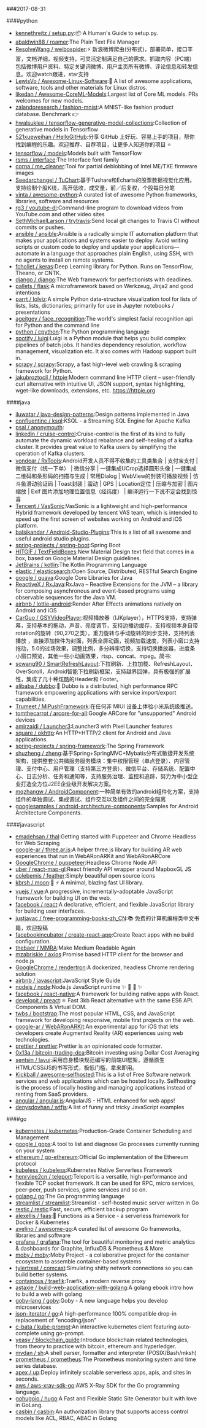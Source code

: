 ###2017-08-31

####python
* [kennethreitz / setup.py](https://github.com/kennethreitz/setup.py):📦 A Human's Guide to setup.py.
* [abaldwin88 / roamer](https://github.com/abaldwin88/roamer):The Plain Text File Manager
* [ResolveWang / weibospider](https://github.com/ResolveWang/weibospider):⚡️ 新浪微博爬虫(分布式)，部署简单，接口丰富，文档详细，视频支持，可灵活定制满足自己的需求。抓取内容（PC端）包括微博用户资料、特定关键词微博、用户主页所有微博、评论信息和转发信息。欢迎watch跟进，star支持
* [LewisVo / Awesome-Linux-Software](https://github.com/LewisVo/Awesome-Linux-Software):🐧 A list of awesome applications, software, tools and other materials for Linux distros.
* [likedan / Awesome-CoreML-Models](https://github.com/likedan/Awesome-CoreML-Models):Largest list of Core ML models. PRs welcomes for new models.
* [zalandoresearch / fashion-mnist](https://github.com/zalandoresearch/fashion-mnist):A MNIST-like fashion product database. Benchmark 👉
* [hwalsuklee / tensorflow-generative-model-collections](https://github.com/hwalsuklee/tensorflow-generative-model-collections):Collection of generative models in Tensorflow
* [521xueweihan / HelloGitHub](https://github.com/521xueweihan/HelloGitHub):分享 GitHub 上好玩、容易上手的项目，帮你找到编程的乐趣。欢迎推荐、自荐项目，让更多人知道你的项目 ⭐️
* [tensorflow / models](https://github.com/tensorflow/models):Models built with TensorFlow
* [rsms / interface](https://github.com/rsms/interface):The Interface font family
* [corna / me_cleaner](https://github.com/corna/me_cleaner):Tool for partial deblobbing of Intel ME/TXE firmware images
* [Seedarchangel / TuChart](https://github.com/Seedarchangel/TuChart):基于Tushare和Echarts的股票数据视觉化应用。支持绘制个股K线，高开低收，成交量，前／后复权，个股每日分笔
* [vinta / awesome-python](https://github.com/vinta/awesome-python):A curated list of awesome Python frameworks, libraries, software and resources
* [rg3 / youtube-dl](https://github.com/rg3/youtube-dl):Command-line program to download videos from YouTube.com and other video sites
* [SethMichaelLarson / trytravis](https://github.com/SethMichaelLarson/trytravis):Send local git changes to Travis CI without commits or pushes.
* [ansible / ansible](https://github.com/ansible/ansible):Ansible is a radically simple IT automation platform that makes your applications and systems easier to deploy. Avoid writing scripts or custom code to deploy and update your applications— automate in a language that approaches plain English, using SSH, with no agents to install on remote systems.
* [fchollet / keras](https://github.com/fchollet/keras):Deep Learning library for Python. Runs on TensorFlow, Theano, or CNTK.
* [django / django](https://github.com/django/django):The Web framework for perfectionists with deadlines.
* [pallets / flask](https://github.com/pallets/flask):A microframework based on Werkzeug, Jinja2 and good intentions
* [parrt / lolviz](https://github.com/parrt/lolviz):A simple Python data-structure visualization tool for lists of lists, lists, dictionaries; primarily for use in Jupyter notebooks / presentations
* [ageitgey / face_recognition](https://github.com/ageitgey/face_recognition):The world's simplest facial recognition api for Python and the command line
* [python / cpython](https://github.com/python/cpython):The Python programming language
* [spotify / luigi](https://github.com/spotify/luigi):Luigi is a Python module that helps you build complex pipelines of batch jobs. It handles dependency resolution, workflow management, visualization etc. It also comes with Hadoop support built in.
* [scrapy / scrapy](https://github.com/scrapy/scrapy):Scrapy, a fast high-level web crawling & scraping framework for Python.
* [jakubroztocil / httpie](https://github.com/jakubroztocil/httpie):Modern command line HTTP client – user-friendly curl alternative with intuitive UI, JSON support, syntax highlighting, wget-like downloads, extensions, etc. https://httpie.org

####java
* [iluwatar / java-design-patterns](https://github.com/iluwatar/java-design-patterns):Design patterns implemented in Java
* [confluentinc / ksql](https://github.com/confluentinc/ksql):KSQL - a Streaming SQL Engine for Apache Kafka
* [psal / anonymouth](https://github.com/psal/anonymouth):
* [linkedin / cruise-control](https://github.com/linkedin/cruise-control):Cruise-control is the first of its kind to fully automate the dynamic workload rebalance and self-healing of a kafka cluster. It provides great value to Kafka users by simplifying the operation of Kafka clusters.
* [vondear / RxTools](https://github.com/vondear/RxTools):Android开发人员不得不收集的工具类集合 | 支付宝支付 | 微信支付（统一下单） | 微信分享 | 一键集成UCrop选择圆形头像 | 一键集成二维码和条形码的扫描与生成 | 常用Dialog | WebView的封装可播放视频 | 仿斗鱼滑动验证码 | Toast封装 | 震动 | GPS | Location定位 | 压缩与加密 | 图片缩放 | Exif 图片添加地理位置信息（经纬度） | 编译运行一下说不定会找到惊喜
* [Tencent / VasSonic](https://github.com/Tencent/VasSonic):VasSonic is a lightweight and high-performance Hybrid framework developed by tencent VAS team, which is intended to speed up the first screen of websites working on Android and iOS platform.
* [balsikandar / Android-Studio-Plugins](https://github.com/balsikandar/Android-Studio-Plugins):This is a list of all awesome and useful android studio plugins.
* [spring-projects / spring-boot](https://github.com/spring-projects/spring-boot):Spring Boot
* [HITGIF / TextFieldBoxes](https://github.com/HITGIF/TextFieldBoxes):New Material Design text field that comes in a box, based on Google Material Design guidelines.
* [JetBrains / kotlin](https://github.com/JetBrains/kotlin):The Kotlin Programming Language
* [elastic / elasticsearch](https://github.com/elastic/elasticsearch):Open Source, Distributed, RESTful Search Engine
* [google / guava](https://github.com/google/guava):Google Core Libraries for Java
* [ReactiveX / RxJava](https://github.com/ReactiveX/RxJava):RxJava – Reactive Extensions for the JVM – a library for composing asynchronous and event-based programs using observable sequences for the Java VM.
* [airbnb / lottie-android](https://github.com/airbnb/lottie-android):Render After Effects animations natively on Android and iOS
* [CarGuo / GSYVideoPlayer](https://github.com/CarGuo/GSYVideoPlayer):视频播放器（IJKplayer），HTTPS支持，支持弹幕，支持基本的拖动，声音、亮度调节，支持边播边缓存，支持视频本身自带rotation的旋转（90,270之类），重力旋转与手动旋转的同步支持，支持列表播放 ，直接添加控件为封面，列表全屏动画，视频加载速度，列表小窗口支持拖动，5.0的过场效果，调整比例，多分辨率切换，支持切换播放器，进度条小窗口预览，其他一些小动画效果，rtsp、concat、mpeg。简书:
* [scwang90 / SmartRefreshLayout](https://github.com/scwang90/SmartRefreshLayout):下拉刷新、上拉加载、RefreshLayout、OverScroll，Android智能下拉刷新框架，支持越界回弹，具有极强的扩展性，集成了几十种炫酷的Header和 Footer。
* [alibaba / dubbo](https://github.com/alibaba/dubbo):📢 Dubbo is a distributed, high performance RPC framework empowering applications with service import/export capabilities.
* [Trumeet / MiPushFramework](https://github.com/Trumeet/MiPushFramework):在任何非 MIUI 设备上体验小米系统级推送。
* [tomthecarrot / arcore-for-all](https://github.com/tomthecarrot/arcore-for-all):Google ARCore for "unsupported" Android devices
* [amirzaidi / Launcher3](https://github.com/amirzaidi/Launcher3):Launcher3 with Pixel Launcher features
* [square / okhttp](https://github.com/square/okhttp):An HTTP+HTTP/2 client for Android and Java applications.
* [spring-projects / spring-framework](https://github.com/spring-projects/spring-framework):The Spring Framework
* [shuzheng / zheng](https://github.com/shuzheng/zheng):基于Spring+SpringMVC+Mybatis分布式敏捷开发系统架构，提供整套公共微服务服务模块：集中权限管理（单点登录）、内容管理、支付中心、用户管理（支持第三方登录）、微信平台、存储系统、配置中心、日志分析、任务和通知等，支持服务治理、监控和追踪，努力为中小型企业打造全方位J2EE企业级开发解决方案。
* [mqzhangw / AndroidComponent](https://github.com/mqzhangw/AndroidComponent):一种简单有效的android组件化方案，支持组件的单独调试、集成调试、组件交互以及组件之间的完全隔离
* [googlesamples / android-architecture-components](https://github.com/googlesamples/android-architecture-components):Samples for Android Architecture Components.

####javascript
* [emadehsan / thal](https://github.com/emadehsan/thal):Getting started with Puppeteer and Chrome Headless for Web Scraping
* [google-ar / three.ar.js](https://github.com/google-ar/three.ar.js):A helper three.js library for building AR web experiences that run in WebARonARKit and WebARonARCore
* [GoogleChrome / puppeteer](https://github.com/GoogleChrome/puppeteer):Headless Chrome Node API
* [uber / react-map-gl](https://github.com/uber/react-map-gl):React friendly API wrapper around MapboxGL JS
* [colebemis / feather](https://github.com/colebemis/feather):Simply beautiful open source icons
* [kbrsh / moon](https://github.com/kbrsh/moon):🌙 ⚡️ A minimal, blazing fast UI library.
* [vuejs / vue](https://github.com/vuejs/vue):A progressive, incrementally-adoptable JavaScript framework for building UI on the web.
* [facebook / react](https://github.com/facebook/react):A declarative, efficient, and flexible JavaScript library for building user interfaces.
* [justjavac / free-programming-books-zh_CN](https://github.com/justjavac/free-programming-books-zh_CN):📚 免费的计算机编程类中文书籍，欢迎投稿
* [facebookincubator / create-react-app](https://github.com/facebookincubator/create-react-app):Create React apps with no build configuration.
* [thebaer / MMRA](https://github.com/thebaer/MMRA):Make Medium Readable Again
* [mzabriskie / axios](https://github.com/mzabriskie/axios):Promise based HTTP client for the browser and node.js
* [GoogleChrome / rendertron](https://github.com/GoogleChrome/rendertron):A dockerized, headless Chrome rendering solution
* [airbnb / javascript](https://github.com/airbnb/javascript):JavaScript Style Guide
* [nodejs / node](https://github.com/nodejs/node):Node.js JavaScript runtime ✨ 🐢 🚀 ✨
* [facebook / react-native](https://github.com/facebook/react-native):A framework for building native apps with React.
* [developit / preact](https://github.com/developit/preact):⚛️ Fast 3kb React alternative with the same ES6 API. Components & Virtual DOM.
* [twbs / bootstrap](https://github.com/twbs/bootstrap):The most popular HTML, CSS, and JavaScript framework for developing responsive, mobile first projects on the web.
* [google-ar / WebARonARKit](https://github.com/google-ar/WebARonARKit):An experimental app for iOS that lets developers create Augmented Reality (AR) experiences using web technologies.
* [prettier / prettier](https://github.com/prettier/prettier):Prettier is an opinionated code formatter.
* [0x13a / bitcoin-trading-dca](https://github.com/0x13a/bitcoin-trading-dca):Bitcoin investing using Dollar Cost Averaging
* [sentsin / layui](https://github.com/sentsin/layui):采用自身模块规范编写的前端UI框架，遵循原生HTML/CSS/JS的书写形式，极低门槛，拿来即用。
* [Kickball / awesome-selfhosted](https://github.com/Kickball/awesome-selfhosted):This is a list of Free Software network services and web applications which can be hosted locally. Selfhosting is the process of locally hosting and managing applications instead of renting from SaaS providers.
* [angular / angular.js](https://github.com/angular/angular.js):AngularJS - HTML enhanced for web apps!
* [denysdovhan / wtfjs](https://github.com/denysdovhan/wtfjs):A list of funny and tricky JavaScript examples

####go
* [kubernetes / kubernetes](https://github.com/kubernetes/kubernetes):Production-Grade Container Scheduling and Management
* [google / gops](https://github.com/google/gops):A tool to list and diagnose Go processes currently running on your system
* [ethereum / go-ethereum](https://github.com/ethereum/go-ethereum):Official Go implementation of the Ethereum protocol
* [kubeless / kubeless](https://github.com/kubeless/kubeless):Kubernetes Native Serverless Framework
* [henrylee2cn / teleport](https://github.com/henrylee2cn/teleport):Teleport is a versatile, high-performance and flexible TCP socket framework. It can be used for RPC, micro services, peer-peer, push services, game services and so on.
* [golang / go](https://github.com/golang/go):The Go programming language
* [streamlist / streamlist](https://github.com/streamlist/streamlist):Streamlist - self-hosted music server written in Go
* [restic / restic](https://github.com/restic/restic):Fast, secure, efficient backup program
* [alexellis / faas](https://github.com/alexellis/faas):🐳 Functions as a Service - a serverless framework for Docker & Kubernetes
* [avelino / awesome-go](https://github.com/avelino/awesome-go):A curated list of awesome Go frameworks, libraries and software
* [grafana / grafana](https://github.com/grafana/grafana):The tool for beautiful monitoring and metric analytics & dashboards for Graphite, InfluxDB & Prometheus & More
* [moby / moby](https://github.com/moby/moby):Moby Project - a collaborative project for the container ecosystem to assemble container-based systems
* [tylertreat / comcast](https://github.com/tylertreat/comcast):Simulating shitty network connections so you can build better systems.
* [containous / traefik](https://github.com/containous/traefik):Træfik, a modern reverse proxy
* [astaxie / build-web-application-with-golang](https://github.com/astaxie/build-web-application-with-golang):A golang ebook intro how to build a web with golang
* [goby-lang / goby](https://github.com/goby-lang/goby):Goby - A new language helps you develop microservices
* [json-iterator / go](https://github.com/json-iterator/go):A high-performance 100% compatible drop-in replacement of "encoding/json"
* [c-bata / kube-prompt](https://github.com/c-bata/kube-prompt):An interactive kubernetes client featuring auto-complete using go-prompt.
* [yeasy / blockchain_guide](https://github.com/yeasy/blockchain_guide):Introduce blockchain related technologies, from theory to practice with bitcoin, ethereum and hyperledger.
* [mvdan / sh](https://github.com/mvdan/sh):A shell parser, formatter and interpreter (POSIX/Bash/mksh)
* [prometheus / prometheus](https://github.com/prometheus/prometheus):The Prometheus monitoring system and time series database.
* [apex / up](https://github.com/apex/up):Deploy infinitely scalable serverless apps, apis, and sites in seconds.
* [aws / aws-xray-sdk-go](https://github.com/aws/aws-xray-sdk-go):AWS X-Ray SDK for the Go programming language.
* [gohugoio / hugo](https://github.com/gohugoio/hugo):A Fast and Flexible Static Site Generator built with love in GoLang.
* [casbin / casbin](https://github.com/casbin/casbin):An authorization library that supports access control models like ACL, RBAC, ABAC in Golang
